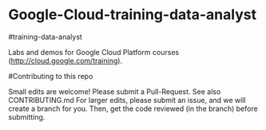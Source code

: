 # Google-Cloud-training-data-analyst
#training-data-analyst

Labs and demos for Google Cloud Platform courses (http://cloud.google.com/training).

#Contributing to this repo

Small edits are welcome! Please submit a Pull-Request. See also CONTRIBUTING.md
For larger edits, please submit an issue, and we will create a branch for you. Then, get the code reviewed (in the branch) before submitting.
